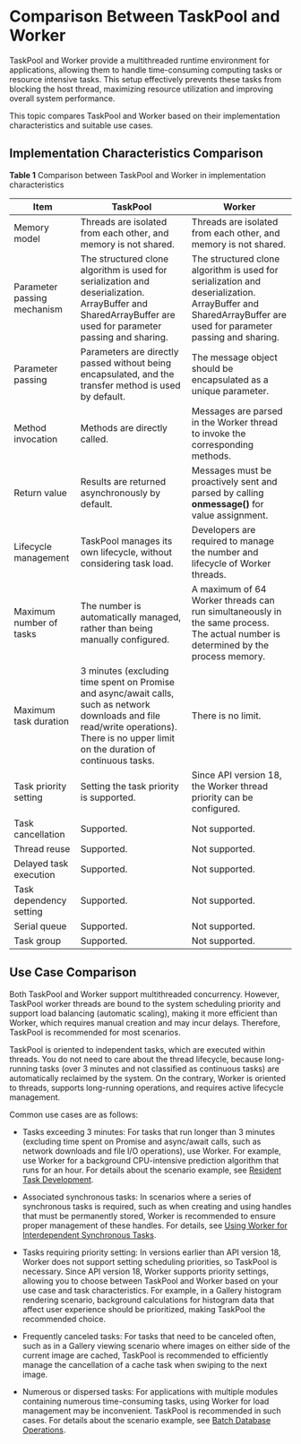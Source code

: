 # Comparison Between TaskPool and Worker


TaskPool and Worker provide a multithreaded runtime environment for applications, allowing them to handle time-consuming computing tasks or resource intensive tasks. This setup effectively prevents these tasks from blocking the host thread, maximizing resource utilization and improving overall system performance.


This topic compares TaskPool and Worker based on their implementation characteristics and suitable use cases.


## Implementation Characteristics Comparison

**Table 1** Comparison between TaskPool and Worker in implementation characteristics

| Item| TaskPool | Worker |
| -------- | -------- | -------- |
| Memory model| Threads are isolated from each other, and memory is not shared.| Threads are isolated from each other, and memory is not shared.|
| Parameter passing mechanism| The structured clone algorithm is used for serialization and deserialization.<br>ArrayBuffer and SharedArrayBuffer are used for parameter passing and sharing.| The structured clone algorithm is used for serialization and deserialization.<br>ArrayBuffer and SharedArrayBuffer are used for parameter passing and sharing.|
| Parameter passing| Parameters are directly passed without being encapsulated, and the transfer method is used by default.| The message object should be encapsulated as a unique parameter.|
| Method invocation| Methods are directly called.| Messages are parsed in the Worker thread to invoke the corresponding methods.|
| Return value| Results are returned asynchronously by default.| Messages must be proactively sent and parsed by calling **onmessage()** for value assignment.|
| Lifecycle management| TaskPool manages its own lifecycle, without considering task load.| Developers are required to manage the number and lifecycle of Worker threads.|
| Maximum number of tasks| The number is automatically managed, rather than being manually configured.| A maximum of 64 Worker threads can run simultaneously in the same process. The actual number is determined by the process memory.|
| Maximum task duration| 3 minutes (excluding time spent on Promise and async/await calls, such as network downloads and file read/write operations). There is no upper limit on the duration of continuous tasks.| There is no limit.|
| Task priority setting| Setting the task priority is supported.| Since API version 18, the Worker thread priority can be configured.|
| Task cancellation| Supported.| Not supported.|
| Thread reuse| Supported.| Not supported.|
| Delayed task execution| Supported.| Not supported.|
| Task dependency setting| Supported.| Not supported.|
| Serial queue| Supported.| Not supported.|
| Task group| Supported.| Not supported.|


## Use Case Comparison

Both TaskPool and Worker support multithreaded concurrency. However, TaskPool worker threads are bound to the system scheduling priority and support load balancing (automatic scaling), making it more efficient than Worker, which requires manual creation and may incur delays. Therefore, TaskPool is recommended for most scenarios.

TaskPool is oriented to independent tasks, which are executed within threads. You do not need to care about the thread lifecycle, because long-running tasks (over 3 minutes and not classified as continuous tasks) are automatically reclaimed by the system. On the contrary, Worker is oriented to threads, supports long-running operations, and requires active lifecycle management.

Common use cases are as follows:

- Tasks exceeding 3 minutes: For tasks that run longer than 3 minutes (excluding time spent on Promise and async/await calls, such as network downloads and file I/O operations), use Worker. For example, use Worker for a background CPU-intensive prediction algorithm that runs for an hour. For details about the scenario example, see [Resident Task Development](./resident-task-guide.md).

- Associated synchronous tasks: In scenarios where a series of synchronous tasks is required, such as when creating and using handles that must be permanently stored, Worker is recommended to ensure proper management of these handles. For details, see [Using Worker for Interdependent Synchronous Tasks](./sync-task-development.md#using-worker-for-interdependent-synchronous-tasks).

- Tasks requiring priority setting: In versions earlier than API version 18, Worker does not support setting scheduling priorities, so TaskPool is necessary. Since API version 18, Worker supports priority settings, allowing you to choose between TaskPool and Worker based on your use case and task characteristics. For example, in a Gallery histogram rendering scenario, background calculations for histogram data that affect user experience should be prioritized, making TaskPool the recommended choice.

- Frequently canceled tasks: For tasks that need to be canceled often, such as in a Gallery viewing scenario where images on either side of the current image are cached, TaskPool is recommended to efficiently manage the cancellation of a cache task when swiping to the next image.

- Numerous or dispersed tasks: For applications with multiple modules containing numerous time-consuming tasks, using Worker for load management may be inconvenient. TaskPool is recommended in such cases. For details about the scenario example, see [Batch Database Operations](./batch-database-operations-guide.md).
